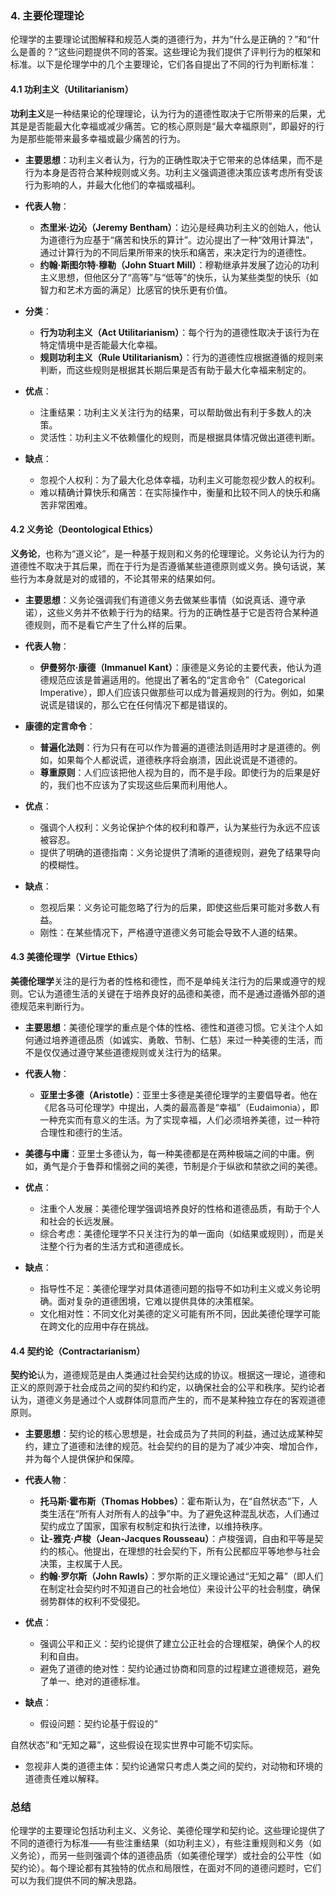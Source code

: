 ### 4. **主要伦理理论**

伦理学的主要理论试图解释和规范人类的道德行为，并为“什么是正确的？”和“什么是善的？”这些问题提供不同的答案。这些理论为我们提供了评判行为的框架和标准。以下是伦理学中的几个主要理论，它们各自提出了不同的行为判断标准：

#### 4.1 功利主义（Utilitarianism）

**功利主义**是一种结果论的伦理理论，认为行为的道德性取决于它所带来的后果，尤其是是否能最大化幸福或减少痛苦。它的核心原则是“最大幸福原则”，即最好的行为是那些能带来最多幸福或最少痛苦的行为。

- **主要思想**：功利主义者认为，行为的正确性取决于它带来的总体结果，而不是行为本身是否符合某种规则或义务。功利主义强调道德决策应该考虑所有受该行为影响的人，并最大化他们的幸福或福利。
  
- **代表人物**：
  - **杰里米·边沁（Jeremy Bentham）**：边沁是经典功利主义的创始人，他认为道德行为应基于“痛苦和快乐的算计”。边沁提出了一种“效用计算法”，通过计算行为的不同后果所带来的快乐和痛苦，来决定行为的道德性。
  - **约翰·斯图尔特·穆勒（John Stuart Mill）**：穆勒继承并发展了边沁的功利主义思想，但他区分了“高等”与“低等”的快乐，认为某些类型的快乐（如智力和艺术方面的满足）比感官的快乐更有价值。

- **分类**：
  - **行为功利主义（Act Utilitarianism）**：每个行为的道德性取决于该行为在特定情境中是否能最大化幸福。
  - **规则功利主义（Rule Utilitarianism）**：行为的道德性应根据遵循的规则来判断，而这些规则是根据其长期后果是否有助于最大化幸福来制定的。

- **优点**：
  - 注重结果：功利主义关注行为的结果，可以帮助做出有利于多数人的决策。
  - 灵活性：功利主义不依赖僵化的规则，而是根据具体情况做出道德判断。

- **缺点**：
  - 忽视个人权利：为了最大化总体幸福，功利主义可能忽视少数人的权利。
  - 难以精确计算快乐和痛苦：在实际操作中，衡量和比较不同人的快乐和痛苦非常困难。

#### 4.2 义务论（Deontological Ethics）

**义务论**，也称为“道义论”，是一种基于规则和义务的伦理理论。义务论认为行为的道德性不取决于其后果，而在于行为是否遵循某些道德原则或义务。换句话说，某些行为本身就是对的或错的，不论其带来的结果如何。

- **主要思想**：义务论强调我们有道德义务去做某些事情（如说真话、遵守承诺），这些义务并不依赖于行为的结果。行为的正确性基于它是否符合某种道德规则，而不是看它产生了什么样的后果。

- **代表人物**：
  - **伊曼努尔·康德（Immanuel Kant）**：康德是义务论的主要代表，他认为道德规范应该是普遍适用的。他提出了著名的“定言命令”（Categorical Imperative），即人们应该只做那些可以成为普遍规则的行为。例如，如果说谎是错误的，那么它在任何情况下都是错误的。

- **康德的定言命令**：
  - **普遍化法则**：行为只有在可以作为普遍的道德法则适用时才是道德的。例如，如果每个人都说谎，道德秩序将会崩溃，因此说谎是不道德的。
  - **尊重原则**：人们应该把他人视为目的，而不是手段。即使行为的后果是好的，我们也不应该为了实现这些后果而利用他人。

- **优点**：
  - 强调个人权利：义务论保护个体的权利和尊严，认为某些行为永远不应该被容忍。
  - 提供了明确的道德指南：义务论提供了清晰的道德规则，避免了结果导向的模糊性。

- **缺点**：
  - 忽视后果：义务论可能忽略了行为的后果，即使这些后果可能对多数人有益。
  - 刚性：在某些情况下，严格遵守道德义务可能会导致不人道的结果。

#### 4.3 美德伦理学（Virtue Ethics）

**美德伦理学**关注的是行为者的性格和德性，而不是单纯关注行为的后果或遵守的规则。它认为道德生活的关键在于培养良好的品德和美德，而不是通过遵循外部的道德规范来判断行为。

- **主要思想**：美德伦理学的重点是个体的性格、德性和道德习惯。它关注个人如何通过培养道德品质（如诚实、勇敢、节制、仁慈）来过一种美德的生活，而不是仅仅通过遵守某些道德规则或关注行为的结果。

- **代表人物**：
  - **亚里士多德（Aristotle）**：亚里士多德是美德伦理学的主要倡导者。他在《尼各马可伦理学》中提出，人类的最高善是“幸福”（Eudaimonia），即一种充实而有意义的生活。为了实现幸福，人们必须培养美德，过一种符合理性和德行的生活。

- **美德与中庸**：亚里士多德认为，每一种美德都是在两种极端之间的中庸。例如，勇气是介于鲁莽和懦弱之间的美德，节制是介于纵欲和禁欲之间的美德。

- **优点**：
  - 注重个人发展：美德伦理学强调培养良好的性格和道德品质，有助于个人和社会的长远发展。
  - 综合考虑：美德伦理学不只关注行为的单一面向（如结果或规则），而是关注整个行为者的生活方式和道德成长。

- **缺点**：
  - 指导性不足：美德伦理学对具体道德问题的指导不如功利主义或义务论明确。面对复杂的道德困境，它难以提供具体的决策框架。
  - 文化相对性：不同文化对美德的定义可能有所不同，因此美德伦理学可能在跨文化的应用中存在挑战。

#### 4.4 契约论（Contractarianism）

**契约论**认为，道德规范是由人类通过社会契约达成的协议。根据这一理论，道德和正义的原则源于社会成员之间的契约和约定，以确保社会的公平和秩序。契约论者认为，道德义务是通过个人或群体同意而产生的，而不是某种独立存在的客观道德原则。

- **主要思想**：契约论的核心思想是，社会成员为了共同的利益，通过达成某种契约，建立了道德和法律的规范。社会契约的目的是为了减少冲突、增加合作，并为每个人提供保护和保障。

- **代表人物**：
  - **托马斯·霍布斯（Thomas Hobbes）**：霍布斯认为，在“自然状态”下，人类生活在“所有人对所有人的战争”中。为了避免这种混乱状态，人们通过契约成立了国家，国家有权制定和执行法律，以维持秩序。
  - **让-雅克·卢梭（Jean-Jacques Rousseau）**：卢梭强调，自由和平等是契约的核心。他提出，在理想的社会契约下，所有公民都应平等地参与社会决策，主权属于人民。
  - **约翰·罗尔斯（John Rawls）**：罗尔斯的正义理论通过“无知之幕”（即人们在制定社会契约时不知道自己的社会地位）来设计公平的社会制度，确保弱势群体的权利不受侵犯。

- **优点**：
  - 强调公平和正义：契约论提供了建立公正社会的合理框架，确保个人的权利和自由。
  - 避免了道德的绝对性：契约论通过协商和同意的过程建立道德规范，避免了单一、绝对的道德标准。

- **缺点**：
  - 假设问题：契约论基于假设的“

自然状态”和“无知之幕”，这些假设在现实世界中可能不切实际。
  - 忽视非人类的道德主体：契约论通常只考虑人类之间的契约，对动物和环境的道德责任难以解释。

### 总结

伦理学的主要理论包括功利主义、义务论、美德伦理学和契约论。这些理论提供了不同的道德行为标准——有些注重结果（如功利主义），有些注重规则和义务（如义务论），而另一些则强调个体的道德品质（如美德伦理学）或社会的公平性（如契约论）。每个理论都有其独特的优点和局限性，在面对不同的道德问题时，它们可以为我们提供不同的解决思路。